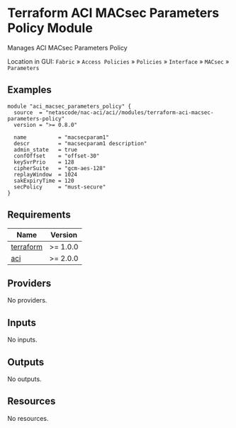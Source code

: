 <!-- BEGIN_TF_DOCS -->
# Terraform ACI MACsec Parameters Policy Module

Manages ACI MACsec Parameters Policy

Location in GUI:
`Fabric` » `Access Policies` » `Policies` » `Interface` » `MACsec` » `Parameters`

## Examples

```hcl
module "aci_macsec_parameters_policy" {
  source  = "netascode/nac-aci/aci//modules/terraform-aci-macsec-parameters-policy"
  version = ">= 0.8.0"

  name          = "macsecparam1"
  descr         = "macsecparam1 description"
  admin_state   = true
  confOffset    = "offset-30"
  keySvrPrio    = 128
  cipherSuite   = "gcm-aes-128"
  replayWindow  = 1024
  sakExpiryTime = 120
  secPolicy     = "must-secure"
}
```

## Requirements

| Name | Version |
|------|---------|
| <a name="requirement_terraform"></a> [terraform](#requirement\_terraform) | >= 1.0.0 |
| <a name="requirement_aci"></a> [aci](#requirement\_aci) | >= 2.0.0 |

## Providers

No providers.

## Inputs

No inputs.

## Outputs

No outputs.

## Resources

No resources.
<!-- END_TF_DOCS -->